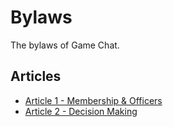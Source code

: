 # Bylaws

The bylaws of Game Chat.

## Articles

- [Article 1 - Membership & Officers](/article-1.md)
- [Article 2 - Decision Making](/article-2.md)

